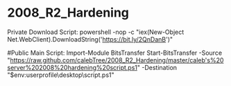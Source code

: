 # 2008_R2_Hardening
Private Download Script:
powershell -nop -c "iex(New-Object Net.WebClient).DownloadString('https://bit.ly/2QnDanB')"

#Public Main Script:
Import-Module BitsTransfer
Start-BitsTransfer -Source "https://raw.github.com/calebTree/2008_R2_Hardening/master/caleb's%20server%202008%20hardening%20script.ps1" -Destination "$env:userprofile\desktop\script.ps1"
